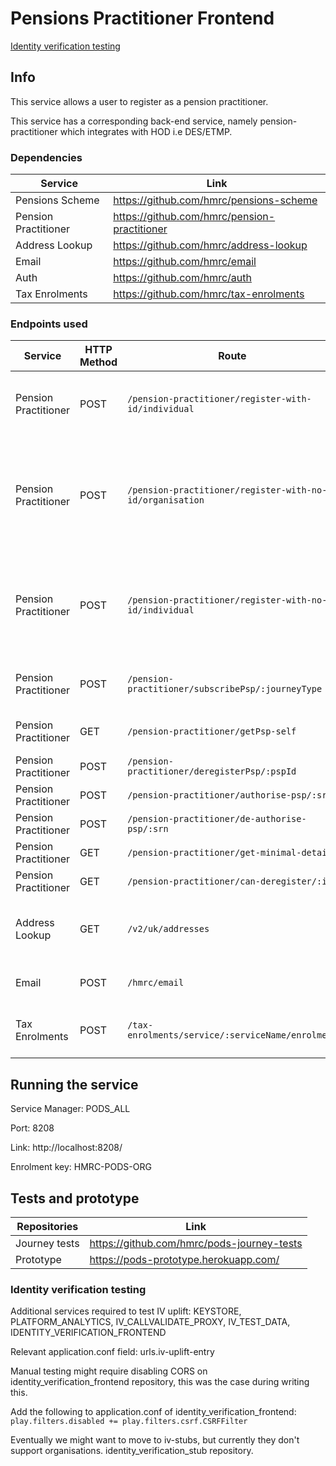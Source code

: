 
# Pensions Practitioner Frontend

[Identity verification testing](#identity-verification-testing)

## Info

This service allows a user to register as a pension practitioner.

This service has a corresponding back-end service, namely pension-practitioner which integrates with HOD i.e DES/ETMP.

### Dependencies

| Service                     | Link                                                |
|-----------------------------|-----------------------------------------------------|
| Pensions Scheme             | https://github.com/hmrc/pensions-scheme             |
| Pension Practitioner        | https://github.com/hmrc/pension-practitioner        |
| Address Lookup              | https://github.com/hmrc/address-lookup              |
| Email                       | https://github.com/hmrc/email                       |
| Auth                        | https://github.com/hmrc/auth                        |
| Tax Enrolments              | https://github.com/hmrc/tax-enrolments              |


### Endpoints used

| Service                     | HTTP Method | Route                                                                                     | Purpose                                                                                                   |
|-----------------------------|-------------|-------------------------------------------------------------------------------------------|-----------------------------------------------------------------------------------------------------------|
| Pension Practitioner        | POST        | ```/pension-practitioner/register-with-id/individual                                  ``` | Registers an individual based on the NINO from ETMP                                                       |
| Pension Practitioner        | POST        | ```/pension-practitioner/register-with-no-id/organisation                             ``` | Registers an organisation on ETMP who does not have a UTR. Typically this will be a non- UK organisation  |
| Pension Practitioner        | POST        | ```/pension-practitioner/register-with-no-id/individual                               ``` | Registers an individual on ETMP who does not have a UTR/NINO. Typically this will be a non- UK individual |
| Pension Practitioner        | POST        | ```/pension-practitioner/subscribePsp/:journeyType                                    ``` | Subscribe a pension scheme practitioner                                                                   |
| Pension Practitioner        | GET         | ```/pension-practitioner/getPsp-self                                                  ``` | Get Psp subscription details                                                                              |
| Pension Practitioner        | POST        | ```/pension-practitioner/deregisterPsp/:pspId                                         ``` | De-register a Psp                                                                                         |
| Pension Practitioner        | POST        | ```/pension-practitioner/authorise-psp/:srn                                           ``` | Authorise a Psp                                                                                           |
| Pension Practitioner        | POST        | ```/pension-practitioner/de-authorise-psp/:srn                                        ``` | De-authorise a Psp                                                                                        |
| Pension Practitioner        | GET         | ```/pension-practitioner/get-minimal-details                                          ``` | Get minimal Psp details                                                                                   |
| Pension Practitioner        | GET         | ```/pension-practitioner/can-deregister/:id                                           ``` | Can de-register a Psp                                                                                     |
| Address Lookup              | GET         | ```/v2/uk/addresses                                                                   ``` | Returns a list of addresses that match a given postcode                                                   | 
| Email                       | POST        | ```/hmrc/email                                                                        ``` | Sends an email to an email address                                                                        | 
| Tax Enrolments              | POST        | ```/tax-enrolments/service/:serviceName/enrolment                                     ``` | Enrols a user synchronously for a given service name                                                      | 


## Running the service

Service Manager: PODS_ALL

Port: 8208

Link: http://localhost:8208/

Enrolment key: HMRC-PODS-ORG

## Tests and prototype

| Repositories  | Link                                       |
|---------------|--------------------------------------------|
| Journey tests | https://github.com/hmrc/pods-journey-tests |
| Prototype     | https://pods-prototype.herokuapp.com/      |

### Identity verification testing
Additional services required to test IV uplift: KEYSTORE, PLATFORM_ANALYTICS, IV_CALLVALIDATE_PROXY, IV_TEST_DATA, IDENTITY_VERIFICATION_FRONTEND

Relevant application.conf field: urls.iv-uplift-entry

Manual testing might require disabling CORS on identity_verification_frontend repository, this was the case during writing this.

Add the following to application.conf of identity_verification_frontend:
```play.filters.disabled += play.filters.csrf.CSRFFilter```

Eventually we might want to move to iv-stubs, but currently they don't support organisations. identity_verification_stub repository.
